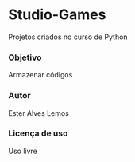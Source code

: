 # Studio-Games
Projetos criados no curso de Python

### Objetivo
Armazenar códigos

### Autor
Ester Alves Lemos

### Licença de uso
Uso livre
